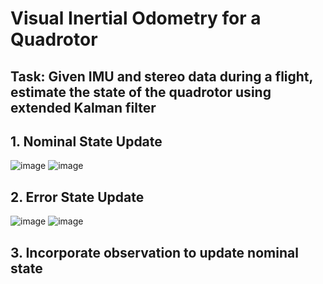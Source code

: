 # Visual Inertial Odometry for a Quadrotor

## Task: Given IMU and stereo data during a flight, estimate the state of the quadrotor using extended Kalman filter

## 1. Nominal State Update
![image](https://user-images.githubusercontent.com/97129990/162635335-30e0c721-5266-4b68-bfd4-45c32c7bb854.png)
![image](https://user-images.githubusercontent.com/97129990/162635375-a1fd7cc1-99de-455f-b8e3-7162478c2dd3.png)

## 2. Error State Update
![image](https://user-images.githubusercontent.com/97129990/162636014-dbbc73fb-e908-4753-b0d0-b1a6ffe4b35e.png)
![image](https://user-images.githubusercontent.com/97129990/162637302-3d3cb5d4-741c-4912-82e9-e6390090b05e.png)

## 3. Incorporate observation to update nominal state
